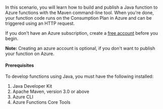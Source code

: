 In this scenario, you will learn how to build and publish a Java function to Azure functions with the Maven command-line tool. When you're done, your function code runs on the Consumption Plan in Azure and can be triggered using an HTTP request.

If you don't have an Azure subscription, create a [free account](https://azure.microsoft.com/free/?ref=microsoft.com&utm_source=microsoft.com&utm_medium=docs&utm_campaign=visualstudio) before you begin.

**Note:** Creating an azure account is optional, if you don't want to publish your function on Azure.

#### Prerequisites
To develop functions using Java, you must have the following installed:

1. Java Developer Kit
1. Apache Maven, version 3.0 or above
3. Azure CLI
4. Azure Functions Core Tools